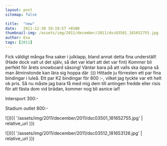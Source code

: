 ```yaml
---
layout: post
sitemap: false

title:  "new"
date:   2011-12-30 19:19:57 +0100
thumbnail-img: /assets/img/2011/december/2011/dsc03501_181652755.jpg
author: Eva
tags: [2011]
---
```


Fick väldigt många fina saker i julklapp, bland annat detta fina underställ! (Hade dock valt ut det själv, så det var klart att det var fint) Kommer bli perfekt för årets snowboard säsong! Väntar bara på att valls ska öppna så man åtminstonde kan lära sig hoppa där :))) Hittade ju förresten ett par fina bindingar i luleå. Ett par K2 bindingar för 800 :-, vilket jag tyckte var ett helt ok pris. Så nu måste jag bara få med mig dem till antingen fredde eller risis för att fästa dom vid brädan, kommer nog bli asnice iaf!

Intersport 300:-










Stadium outlet 800:-

![]({{ '/assets/img/2011/december/2011/dsc03501_181652755.jpg'  | relative_url }})

![]({{ '/assets/img/2011/december/2011/dsc03512_181653126.jpg'  | relative_url }})

